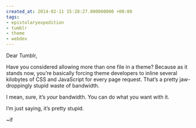 ```yaml
---
created_at: 2014-02-11 15:28:27.000000000 +00:00
tags:
- epistolaryexpedition
- tumblr
- theme
- webdev
---
```


Dear Tumblr,

Have you considered allowing more than one file in a theme? Because as
it stands now, you’re basically forcing theme developers to inline
several kilobytes of CSS and JavaScript for every page request. That’s a
pretty jaw-droppingly stupid waste of bandwidth.

I mean, sure, it’s *your* bandwidth. You can do what you want with it.

I’m just saying, it’s pretty stupid.

~if
